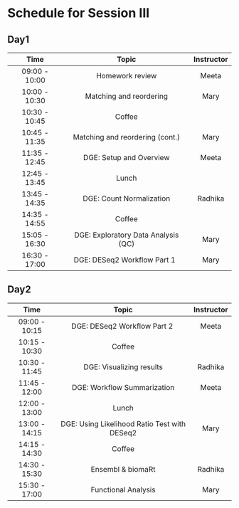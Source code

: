 # Schedule for Session III

## Day1

| Time |  Topic  | Instructor |
|:-----------:|:----------:|:--------:|
| 09:00 - 10:00 | Homework review | Meeta |
| 10:00 - 10:30 | Matching and reordering | Mary |
| 10:30 - 10:45 | Coffee  |  |
| 10:45 - 11:35 | Matching and reordering (cont.) | Mary |
| 11:35 - 12:45 | DGE: Setup and Overview | Meeta |
| 12:45 - 13:45 | Lunch |  |
| 13:45 - 14:35 | DGE: Count Normalization | Radhika |
| 14:35 - 14:55 | Coffee  |
| 15:05 - 16:30 | DGE: Exploratory Data Analysis (QC) | Mary |
| 16:30 - 17:00 | DGE: DESeq2 Workflow Part 1   | Mary |


## Day2

| Time |  Topic  | Instructor |
|:-----------:|:----------:|:--------:|
| 09:00 - 10:15 | DGE: DESeq2 Workflow Part 2  | Meeta |
| 10:15 - 10:30 | Coffee | |
| 10:30 - 11:45 | DGE: Visualizing results | Radhika |
| 11:45 - 12:00 | DGE: Workflow Summarization | Meeta |
| 12:00 - 13:00 | Lunch |  |
| 13:00 - 14:15 | DGE: Using Likelihood Ratio Test with DESeq2 | Mary |
| 14:15 - 14:30 | Coffee  |  |
| 14:30 - 15:30 | Ensembl & biomaRt | Radhika |
| 15:30 - 17:00 | Functional Analysis | Mary |
